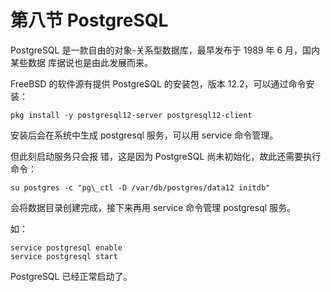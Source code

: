 # 第八节 PostgreSQL

PostgreSQL 是一款自由的对象-关系型数据库，最早发布于 1989 年 6 月，国内某些数据 库据说也是由此发展而来。 

FreeBSD 的软件源有提供 PostgreSQL 的安装包，版本 12.2，可以通过命令安装： 
```
pkg install -y postgresql12-server postgresql12-client 
```
安装后会在系统中生成 postgresql 服务，可以用 service 命令管理。

但此刻启动服务只会报 错，这是因为 PostgreSQL 尚未初始化，故此还需要执行命令： 
```
su postgres -c "pg\_ctl -D /var/db/postgres/data12 initdb" 
```
会将数据目录创建完成，接下来再用 service 命令管理 postgresql 服务。

如： 
```
service postgresql enable 
service postgresql start
```
PostgreSQL 已经正常启动了。

